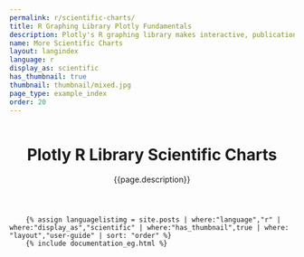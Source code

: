 ```yaml
---
permalink: r/scientific-charts/
title: R Graphing Library Plotly Fundamentals
description: Plotly's R graphing library makes interactive, publication-quality graphs online. Examples of how to make scientific charts.
name: More Scientific Charts
layout: langindex
language: r
display_as: scientific
has_thumbnail: true
thumbnail: thumbnail/mixed.jpg
page_type: example_index
order: 20
---
```



<header class="--welcome">
	<div class="--welcome-body">
		<!--div.--wrap-inner-->
		<div class="--title">
			<div class="--category-img"><img src="https://plot.ly/gh-pages/documentation/static/images/python-small.png" alt=""></div>
			<div class="--body">
				<h1>Plotly R Library Scientific Charts</h1>
				<p>{{page.description}}</consectetur>
				</p>
			</div>
		</div>
	</div>
</header>

		{% assign languagelistimg = site.posts | where:"language","r" | where:"display_as","scientific" | where:"has_thumbnail",true | where: "layout","user-guide" | sort: "order" %}
        {% include documentation_eg.html %}